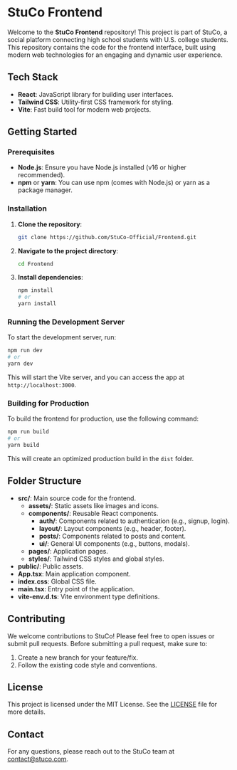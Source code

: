 # StuCo Frontend

Welcome to the **StuCo Frontend** repository! This project is part of StuCo, a social platform connecting high school students with U.S. college students. This repository contains the code for the frontend interface, built using modern web technologies for an engaging and dynamic user experience.

## Tech Stack

- **React**: JavaScript library for building user interfaces.
- **Tailwind CSS**: Utility-first CSS framework for styling.
- **Vite**: Fast build tool for modern web projects.

## Getting Started

### Prerequisites

- **Node.js**: Ensure you have Node.js installed (v16 or higher recommended).
- **npm** or **yarn**: You can use npm (comes with Node.js) or yarn as a package manager.

### Installation

1. **Clone the repository**:

   ```sh
   git clone https://github.com/StuCo-Official/Frontend.git
   ```

2. **Navigate to the project directory**:

   ```sh
   cd Frontend
   ```

3. **Install dependencies**:

   ```sh
   npm install
   # or
   yarn install
   ```

### Running the Development Server

To start the development server, run:

```sh
npm run dev
# or
yarn dev
```

This will start the Vite server, and you can access the app at `http://localhost:3000`.

### Building for Production

To build the frontend for production, use the following command:

```sh
npm run build
# or
yarn build
```

This will create an optimized production build in the `dist` folder.

## Folder Structure

- **src/**: Main source code for the frontend.
  - **assets/**: Static assets like images and icons.
  - **components/**: Reusable React components.
    - **auth/**: Components related to authentication (e.g., signup, login).
    - **layout/**: Layout components (e.g., header, footer).
    - **posts/**: Components related to posts and content.
    - **ui/**: General UI components (e.g., buttons, modals).
  - **pages/**: Application pages.
  - **styles/**: Tailwind CSS styles and global styles.
- **public/**: Public assets.
- **App.tsx**: Main application component.
- **index.css**: Global CSS file.
- **main.tsx**: Entry point of the application.
- **vite-env.d.ts**: Vite environment type definitions.

## Contributing

We welcome contributions to StuCo! Please feel free to open issues or submit pull requests. Before submitting a pull request, make sure to:

1. Create a new branch for your feature/fix.
2. Follow the existing code style and conventions.

## License

This project is licensed under the MIT License. See the [LICENSE](LICENSE) file for more details.

## Contact

For any questions, please reach out to the StuCo team at [contact@stuco.com](mailto:contact@stuco.com).


